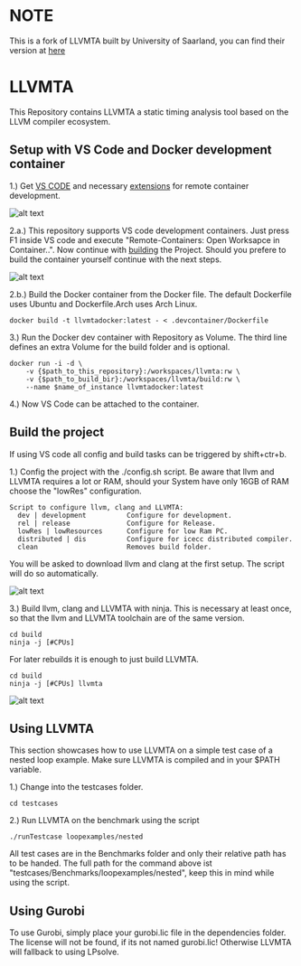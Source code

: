 # NOTE

This is a fork of LLVMTA built by University of Saarland, you can find their version at [here](https://gitlab.cs.uni-saarland.de/reineke/llvmta)

# LLVMTA

This Repository contains LLVMTA a static timing analysis tool based on the LLVM compiler ecosystem.

## Setup with VS Code and Docker development container

1.) Get [VS CODE](https://code.visualstudio.com/) and necessary [extensions](https://code.visualstudio.com/docs/remote/remote-overview) for remote container development.

![alt text](dependencies/img/extension.gif)

2.a.) This repository supports VS code development containers. Just press F1 inside VS code and execute "Remote-Containers: Open Worksapce in Container..". Now continue with [building](#build-the-project)  the Project. Should you prefere to build the container yourself continue with the next steps.

![alt text](dependencies/img/open.gif)

2.b.) Build the Docker container from the Docker file. The default Dockerfile uses Ubuntu and Dockerfile.Arch uses Arch Linux.

```
docker build -t llvmtadocker:latest - < .devcontainer/Dockerfile
```

3.) Run the Docker dev container with Repository as Volume. The third line defines an extra Volume for the build folder and is optional.

```
docker run -i -d \
	-v {$path_to_this_repository}:/workspaces/llvmta:rw \
	-v {$path_to_build_bir}:/workspaces/llvmta/build:rw \
	--name $name_of_instance llvmtadocker:latest
```

4.) Now VS Code can be attached to the container.

## Build the project

If using VS code all config and build tasks can be triggered by shift+ctr+b.

1.) Config the project with the ./config.sh script. Be aware that llvm and LLVMTA requires a lot or RAM, should your System have only 16GB of RAM choose the "lowRes" configuration.

```
Script to configure llvm, clang and LLVMTA:
  dev | development          Configure for development.
  rel | release              Configure for Release.
  lowRes | lowResources      Configure for low Ram PC.
  distributed | dis          Configure for icecc distributed compiler.
  clean                      Removes build folder.
```

You will be asked to download llvm and clang at the first setup. The script will do so automatically.

![alt text](dependencies/img/config.gif)

3.) Build llvm, clang and LLVMTA with ninja. This is necessary at least once, so that the llvm and LLVMTA toolchain are of the same version.

```
cd build
ninja -j [#CPUs]
```

For later rebuilds it is enough to just build LLVMTA.

```
cd build
ninja -j [#CPUs] llvmta
```

![alt text](dependencies/img/build.gif)

## Using LLVMTA

This section showcases how to use LLVMTA on a simple test case of a nested loop example. Make sure LLVMTA is compiled and in your $PATH variable.

1.) Change into the testcases folder.

```
cd testcases
```

2.) Run LLVMTA on the benchmark using the script

```
./runTestcase loopexamples/nested
```

All test cases are in the Benchmarks folder and only their relative path has to be handed. The full path for the command above ist "testcases/Benchmarks/loopexamples/nested", keep this in mind while using the script.

## Using Gurobi

To use Gurobi, simply place your gurobi.lic file in the dependencies folder.
The license will not be found, if its not named gurobi.lic! Otherwise LLVMTA will fallback to using LPsolve.

